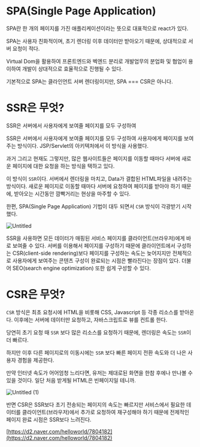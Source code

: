 # SPA(Single Page  Application)

SPA란 한 개의 페이지를 가진 애플리케이션이라는 뜻으로 대표적으로  react가 있다.

SPA는 사용자 친화적이며, 초기 렌더링 이후 데이터만 받아오기 때문에, 상대적으로 서버 요청이 적다.

Virtual Dom을 활용하여 프론트엔드와 벡엔드 분리로 개발업무의 분업화 및 협업이 용이하여 개발이 상대적으로 효율적으로 진행될 수 있다.

기본적으로  SPA는 클라인언트 서버 렌더링이지만, SPA === CSR은 아니다.

# SSR은 무엇?

SSR은 서버에서 사용자에게 보여줄 페이지를 모두 구성하여 

SSR은 서버에서 사용자에게 보여줄 페이지를 모두 구성하여 사용자에게 페이지를 보여주는 방식이다. JSP/Servlet의 아키텍처에서 이 방식을 사용했다.

과거 그리고 현재도 그렇지만, 많은 웹사이트들은 페이지를 이동할 때마다 서버에 새로운 페이지에 대한 요청을 하는 방식을 택하고 있다.

이 방식이 `SSR`이다. 서버에서 렌더링을 마치고, Data가 결합된 HTML파일을 내려주는 방식이다. 새로운 페이지로 이동할 때마다 서버에 요청하여 페이지를 받아야 하기 때문에, 받아오는 시간동안 깜빡거리는 현상을 마주할 수 있다.

한편, SPA(Single Page Application) 기법이 대두 되면서 `CSR` 방식이 각광받기 시작했다.

![Untitled](https://user-images.githubusercontent.com/58289110/117404322-b38e0c80-af44-11eb-9525-c7e9c5e6e67b.png)

SSR을 사용하면 모든 데이터가 매핑된 서비스 페이지를 클라이언트(브라우저)에게 바로 보여줄 수 있다. 서버를 이용해서 페이지를 구성하기 때문에 클라이언트에서 구성하는 CSR(client-side rendering)보다 페이지를 구성하는 속도는 늦어지지만 전체적으로 사용자에게 보여주는 콘텐츠 구성이 완료되는 시점은 빨라진다는 장점이 있다. 더불어 SEO(search engine optimization) 또한 쉽게 구성할 수 있다.

# CSR은 무엇?

`CSR` 방식은 최초 요청시에 HTML을 비롯해 CSS, Javascript 등 각종 리소스를 받아온다. 이후에는 서버에 데이터만 요청하고, 자바스크립트로 뷰를 컨트롤 한다.

당연히 초기 요청 때 `SSR` 보다 많은 리소스를 요청하기 때문에, 렌더링은 속도는 `SSR`이 더 빠르다. 

하지만 이후 다른 페이지로의 이동시에는 `SSR` 보다 빠른 페이지 전환 속도와 더 나은 사용자 경험을 제공한다.

만약 인터넷 속도가 어어엄청 느리다면, 유저는 제대로된 화면을 한참 후에나 만나볼 수 있을 것이다. 일단 처음 받게될 HTML은 빈페이지일 테니까.

![Untitled (1)](https://user-images.githubusercontent.com/58289110/117404324-b4bf3980-af44-11eb-86a4-4b99d31c0443.png)

반면 CSR은 SSR보다 초기 전송되는 페이지의 속도는 빠르지만 서비스에서 필요한 데이터를 클라이언트(브라우저)에서 추가로 요청하여 재구성해야 하기 때문에 전제적인 페이지 완료 시점은 SSR보다 느려진다.

[https://d2.naver.com/helloworld/7804182](https://d2.naver.com/helloworld/7804182)
